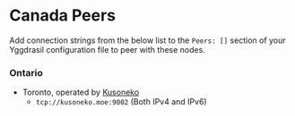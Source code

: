 # Canada Peers

Add connection strings from the below list to the `Peers: []` section of your
Yggdrasil configuration file to peer with these nodes.

### Ontario

* Toronto, operated by [Kusoneko](https://github.com/Kusoneko)
  * `tcp://kusoneko.moe:9002` (Both IPv4 and IPv6)
